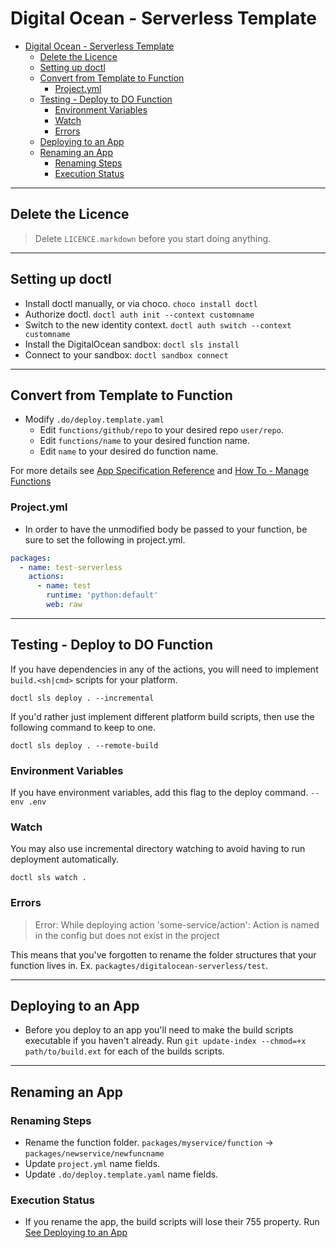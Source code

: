 # Digital Ocean - Serverless Template

- [Digital Ocean - Serverless Template](#digital-ocean---serverless-template)
  - [Delete the Licence](#delete-the-licence)
  - [Setting up doctl](#setting-up-doctl)
  - [Convert from Template to Function](#convert-from-template-to-function)
    - [Project.yml](#projectyml)
  - [Testing - Deploy to DO Function](#testing---deploy-to-do-function)
    - [Environment Variables](#environment-variables)
    - [Watch](#watch)
    - [Errors](#errors)
  - [Deploying to an App](#deploying-to-an-app)
  - [Renaming an App](#renaming-an-app)
    - [Renaming Steps](#renaming-steps)
    - [Execution Status](#execution-status)

----

## Delete the Licence

> Delete `LICENCE.markdown` before you start doing anything.

----

## Setting up doctl

- Install doctl manually, or via choco. `choco install doctl`
- Authorize doctl. `doctl auth init --context customname`
- Switch to the new identity context. `doctl auth switch --context customname`
- Install the DigitalOcean sandbox: `doctl sls install`
- Connect to your sandbox: `doctl sandbox connect`

----

## Convert from Template to Function

- Modify `.do/deploy.template.yaml`
  - Edit `functions/github/repo` to your desired repo `user/repo`.
  - Edit `functions/name` to your desired function name.
  - Edit `name` to your desired do function name.

For more details see [App Specification Reference](https://docs.digitalocean.com/products/app-platform/references/app-specification-reference/) and [How To - Manage Functions](https://docs.digitalocean.com/products/app-platform/how-to/manage-functions/)

### Project.yml

- In order to have the unmodified body be passed to your function,
be sure to set the following in project.yml.

```yml
packages:
  - name: test-serverless
    actions:
      - name: test
        runtime: 'python:default'
        web: raw

```

----

## Testing - Deploy to DO Function

If you have dependencies in any of the actions,
you will need to implement `build.<sh|cmd>` scripts for your platform.

`doctl sls deploy . --incremental`

If you'd rather just implement different platform build scripts,
then use the following command to keep to one.

`doctl sls deploy . --remote-build`

### Environment Variables

If you have environment variables, add this flag to the deploy command.
`--env .env`

### Watch

You may also use incremental directory watching to avoid having to run deployment automatically.

`doctl sls watch .`

### Errors

> Error: While deploying action 'some-service/action': Action is named in the config but does not exist in the project

This means that you've forgotten to rename the folder structures that your function lives in. Ex. `packagtes/digitalocean-serverless/test`.

----

## Deploying to an App

- Before you deploy to an app you'll need to make the build scripts executable if you haven't already. Run `git update-index --chmod=+x path/to/build.ext` for each of the builds scripts.

----

## Renaming an App

### Renaming Steps

- Rename the function folder. `packages/myservice/function` -> `packages/newservice/newfuncname`
- Update `project.yml` name fields.
- Update `.do/deploy.template.yaml` name fields.

### Execution Status

- If you rename the app, the build scripts will lose their 755 property. Run [See Deploying to an App](#deploying-to-an-app)
